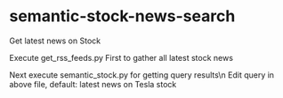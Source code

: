 # semantic-stock-news-search
Get latest news on Stock

Execute get_rss_feeds.py First to gather all latest stock news


Next execute semantic_stock.py for getting query results\n
Edit query in above file, default: latest news on Tesla stock